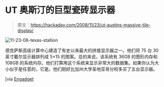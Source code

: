 # UT 奥斯汀的巨型瓷砖显示器

> 原文：<https://hackaday.com/2008/11/23/ut-austins-massive-tile-display/>

![11-23-08-texas-stallion](img/a14782b4aa896746c8e42b8b51c69a54.png "11-23-08-texas-stallion")

德克萨斯高级计算中心建造了有史以来最大的拼接显示器之一。他们将 75 台 30 英寸戴尔显示器排列成 5×15 的图案。总的来说，该系统有 36GB 的图形内存和 108GB 的系统内存。他们打算用这个系统来显示非常大的数据集。如果你认为大小似乎是任意的，它是。他们刚好比加州大学圣地亚哥分校多买了五台显示器。

[via [Engadget](http://www.engadget.com/2008/11/23/ut-austin-creates-worlds-highest-resolution-tile-display-stall/ "Stallion - Engadget")